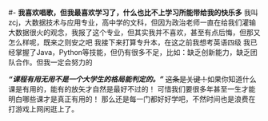 #-
**我喜欢唱歌，但我最喜欢学习了，什么也比不上学习所能带给我的快乐多**
我叫zcj，大数据技术与应用专业，高中学的文科，但因为政治老师一直在给我们灌输大数据很火的观念，我报了这个专业，但其实我并不喜欢，甚至有点后悔，但那又怎么样呢，既来之则安之吧
我接下来打算专升本，在这之前我想考英语四级
我已经掌握了Java，Python等技能，但仍有很多不足，比如：缺乏创新能力，缺乏团队合作。但我一定会努力的

**_“课程有用无用不是一个大学生的格局能判定的。”_**
~~这条是关键！~~如果你知道什么课是有用的，能有的放矢才自然是最好不过的！
可惜我们要很多年甚至一生才能明白哪些课才是真正有用的！
那么还是每一门都好好学吧，不然时间也是浪费在打游戏上网闲逛上了。

